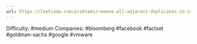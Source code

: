 ```yaml
---
url: https://leetcode.com/problems/remove-all-adjacent-duplicates-in-string-ii
---
```


Difficulty: #medium
Companies: #bloomberg #facebook #factset #goldman-sachs #google #vmware